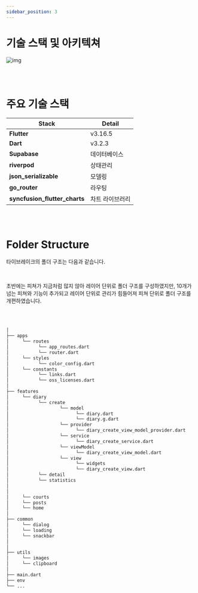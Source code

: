 ```yaml
---
sidebar_position: 3
---
```


# 기술 스택 및 아키텍쳐


![img](/img/sideproject/tech_stacks/tech_stack.png)

<br/>
<br/>


# 주요 기술 스택

| Stack          | Detail                     | 
| ----------------- | ------------------------ |
| **Flutter**        | v3.16.5          |                                   
| **Dart** | v3.2.3  |                                   
| **Supabase**       | 데이터베이스 |                                   
| **riverpod**      |    상태관리   |
| **json_serializable**      |    모델링   |
| **go_router**      |    라우팅   |
| **syncfusion_flutter_charts**      |    차트 라이브러리   |

<br/>
<br/>

# Folder Structure

타이브레이크의 폴더 구조는 다음과 같습니다. 

<br/>

초반에는 피쳐가 지금처럼 많지 않아 레이어 단위로 폴더 구조를 구성하였지만,
10개가 넘는 피쳐와 기능이 추가되고 레이어 단위로 관리가 힘들어져 피쳐 단위로 폴더 구조를 개편하였습니다.


<br/>
<br/>


```bash
│
├── apps
│     └── routes
│           └── app_routes.dart
│           └── router.dart
│     └── styles
│           └── color_config.dart
│     └── constants
│           └── links.dart
│           └── oss_licenses.dart
│
├── features
│     └── diary
│           └── create
│                   └── model
│                         └── diary.dart
│                         └── diary.g.dart
│                   └── provider
│                         └── diary_create_view_model_provider.dart
│                   └── service
│                         └── diary_create_service.dart
│                   └── viewModel
│                         └── diary_create_view_model.dart
│                   └── view
│                         └── widgets
│                         └── diary_create_view.dart
│           └── detail
│           └── statistics
│
│
│     └── courts
│     └── posts
│     └── home
│
├── common
│     └── dialog
│     └── loading
│     └── snackbar
│
│
├── utils
│     └── images
│     └── clipboard
│
├── main.dart
├── env
└── ...

```


<br/>
<br/>


